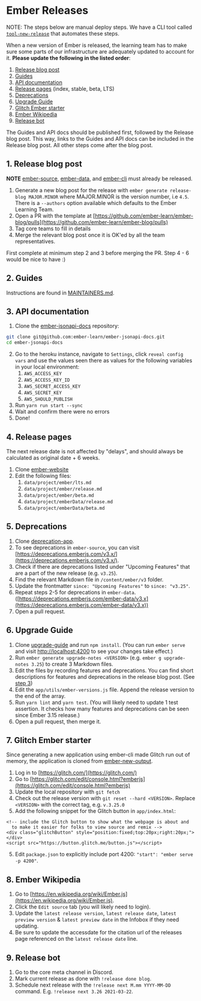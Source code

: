# Ember Releases

NOTE: The steps below are manual deploy steps. We have a CLI tool called
[`tool-new-release`](https://github.com/ember-learn/tool-new-release)
that automates these steps.

When a new version of Ember is released,
the learning team has to make sure some parts of our infrastructure are adequately updated to account for it.
**Please update the following in the listed order**:

1. [Release blog post](#1-release-blog-post)
2. [Guides](#2-guides)
3. [API documentation](#3-api-documentation)
4. [Release pages](#4-release-pages) (index, stable, beta, LTS)
5. [Deprecations](#5-deprecations)
6. [Upgrade Guide](#6-upgrade-guide)
7. [Glitch Ember starter](#7-glitch-ember-starter)
8. [Ember Wikipedia](#8-ember-wikipedia)
9. [Release bot](#9-release-bot)

The Guides and API docs should be published first, followed by the Release blog post. This way, links to the Guides and API docs can be included in the Release blog post. All other steps come after the blog post.


## 1. Release blog post

**NOTE** [ember-source](https://github.com/emberjs/ember.js/releases), [ember-data](https://github.com/emberjs/data/releases), and [ember-cli](https://github.com/ember-cli/ember-cli/releases) must already be released.

1. Generate a new blog post for the release with `ember generate release-blog MAJOR.MINOR` where
MAJOR.MINOR is the version number, i.e `4.5`. There is a `--authors` option available which
defaults to the Ember Learning Team.
3. Open a PR with the template at [https://github.com/ember-learn/ember-blog/pulls](https://github.com/ember-learn/ember-blog/pulls)
4. Tag core teams to fill in details
5. Merge the relevant blog post once it is OK'ed by all the team representatives.

First complete at minimum step 2 and 3 before merging the PR. Step 4 - 6 would be nice to have :)

## 2. Guides

Instructions are found in [MAINTAINERS.md](https://github.com/ember-learn/guides-source/blob/master/MAINTAINERS.md#deploying-a-new-version).

## 3. API documentation

1. Clone the [ember-jsonapi-docs](https://github.com/ember-learn/ember-jsonapi-docs) repository:
```bash
git clone git@github.com:ember-learn/ember-jsonapi-docs.git
cd ember-jsonapi-docs
```
2. Go to the heroku instance, navigate to `Settings`, click `reveal config vars` and use the values seen there as values for the following variables in your local environment:
    1. `AWS_ACCESS_KEY`
    2. `AWS_ACCESS_KEY_ID`
    3. `AWS_SECRET_ACCESS_KEY`
    4. `AWS_SECRET_KEY`
    5. `AWS_SHOULD_PUBLISH`
4. Run `yarn run start --sync`
5. Wait and confirm there were no errors
6. Done!

## 4. Release pages

The next release date is not affected by "delays", and should always be calculated as original date + 6 weeks.

1. Clone [ember-website](https://github.com/ember-learn/ember-website)
2. Edit the following files:
    1. `data/project/ember/lts.md`
    2. `data/project/ember/release.md`
    3. `data/project/ember/beta.md`
    4. `data/project/emberData/release.md`
    5. `data/project/emberData/beta.md`

## 5. Deprecations

1. Clone [deprecation-app](https://github.com/ember-learn/deprecation-app).
2. To see deprecations in `ember-source`, you can visit [https://deprecations.emberjs.com/v3.x/](https://deprecations.emberjs.com/v3.x/).
3. Check if there are deprecations listed under "Upcoming Features" that are a part of the new release (e.g. `v3.25`).
4. Find the relevant Markdown file in `/content/ember/v3` folder.
5. Update the frontmatter `since: "Upcoming Features"` to `since: "v3.25"`.
6. Repeat steps 2-5 for deprecations in `ember-data`. ([https://deprecations.emberjs.com/ember-data/v3.x](https://deprecations.emberjs.com/ember-data/v3.x))
7. Open a pull request.

## 6. Upgrade Guide

1. Clone [upgrade-guide](https://github.com/ember-learn/upgrade-guide) and run `npm install`. (You can run `ember serve` and visit [http://localhost:4200](http://localhost:4200) to see your changes take effect.)
2. Run `ember generate upgrade-notes <VERSION>` (e.g. `ember g upgrade-notes 3.25`) to create 3 Markdown files.
3. Edit the files by recording features and deprecations. You can find short descriptions for features and deprecations in the release blog post. (See [step 3](#3-release-blog-post))
4. Edit the `app/utils/ember-versions.js` file. Append the release version to the end of the array.
5. Run `yarn lint` and `yarn test`. (You will likely need to update 1 test assertion. It checks how many features and deprecations can be seen since Ember 3.15 release.)
6. Open a pull request, then merge it.

## 7. Glitch Ember starter

Since generating a new application using ember-cli made Glitch run out of memory,
the application is cloned from [ember-new-output](https://github.com/ember-cli/ember-new-output).

1. Log in to [https://glitch.com/](https://glitch.com/)
1. Go to [https://glitch.com/edit/console.html?emberjs](https://glitch.com/edit/console.html?emberjs)
1. Update the local repository with `git fetch`
1. Check out the release version with `git reset --hard <VERSION>`. Replace `<VERSION>` with the correct tag, e.g. `v.3.25.0`
1. Add the following snippet for the Glitch button in `app/index.html`:
```
<!-- include the Glitch button to show what the webpage is about and
  to make it easier for folks to view source and remix -->
<div class="glitchButton" style="position:fixed;top:20px;right:20px;"></div>
<script src="https://button.glitch.me/button.js"></script>
```
5. Edit `package.json` to explicitly include port 4200: `"start": "ember serve -p 4200"`.

## 8. Ember Wikipedia

1. Go to [https://en.wikipedia.org/wiki/Ember.js](https://en.wikipedia.org/wiki/Ember.js).
2. Click the `Edit source` tab (you will likely need to login).
3. Update the `latest release version`, `latest release date`, `latest preview version` & `latest preview date` in the Infobox if they need updating.
4. Be sure to update the accessdate for the citation url of the releases page referenced on the `latest release date` line.

## 9. Release bot

1. Go to the core meta channel in Discord.
2. Mark current release as done with `!release done blog`.
3. Schedule next release with the `!release next M.mm YYYY-MM-DD` command. E.g. `!release next 3.26 2021-03-22`.
